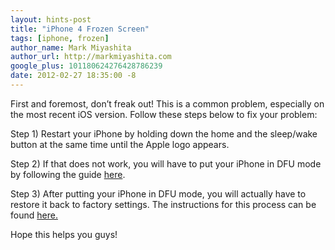 ```yaml
---
layout: hints-post
title: "iPhone 4 Frozen Screen"
tags: [iphone, frozen]
author_name: Mark Miyashita
author_url: http://markmiyashita.com
google_plus: 101180624276428786239
date: 2012-02-27 18:35:00 -8
---
```


First and foremost, don’t freak out! This is a common problem, especially on the most recent iOS version. Follow these steps below to fix your problem:

Step 1) Restart your iPhone by holding down the home and the sleep/wake button at the same time until the Apple logo appears.

Step 2) If that does not work, you will have to put your iPhone in DFU mode by following the guide <a href="{{site.url}}/how-to-put-your-iphone-in-dfu-mode/">here</a>.

Step 3) After putting your iPhone in DFU mode, you will actually have to restore it back to factory settings. The instructions for this process can be found <a href="{{site.url}}/how-to-restore-your-iphone-ipod-touch-or-ipad/">here.</a>

Hope this helps you guys!